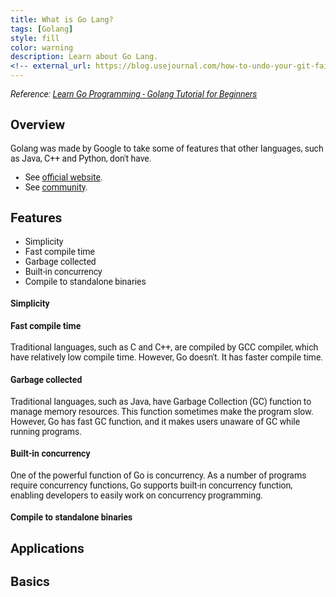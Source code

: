 ```yaml
---
title: What is Go Lang?
tags: [Golang]
style: fill
color: warning
description: Learn about Go Lang.
<!-- external_url: https://blog.usejournal.com/how-to-undo-your-git-failure-b76e31ecac74 -->
---
```


<i> Reference: [Learn Go Programming - Golang Tutorial for Beginners](https://www.youtube.com/watch?v=YS4e4q9oBaU&t=3193s&ab_channel=freeCodeCamp.org) </i>

## Overview
Golang was made by Google to take some of features that other languages, such as Java, C++ and Python, don't have. <br/>
- See [official website](https://golang.org/).
- See [community](https://golang.org/conduct).

## Features
- Simplicity
- Fast compile time
- Garbage collected
- Built-in concurrency
- Compile to standalone binaries

#### Simplicity

#### Fast compile time
Traditional languages, such as C and C++, are compiled by GCC compiler, which have relatively low compile time. However, Go doesn't. It has faster compile time. 

#### Garbage collected
Traditional languages, such as Java, have Garbage Collection (GC) function to manage memory resources. This function sometimes make the program slow. However, Go has fast GC function, and it makes users unaware of GC while running programs.

#### Built-in concurrency
One of the powerful function of Go is concurrency. As a number of programs require concurrency functions, Go supports built-in concurrency function, enabling developers to easily work on concurrency programming.

#### Compile to standalone binaries


## Applications

## Basics



<style>
body{
  font-family: 'Roboto', sans-serif;
}
</style>
